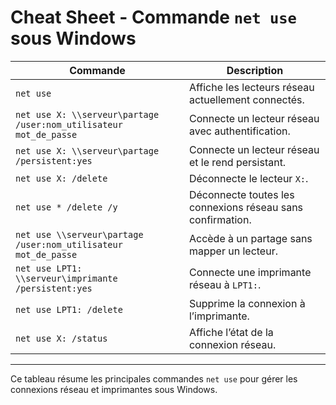 # Cheat Sheet - Commande `net use` sous Windows

| Commande | Description |
|----------|------------|
| `net use` | Affiche les lecteurs réseau actuellement connectés. |
| `net use X: \\serveur\partage /user:nom_utilisateur mot_de_passe` | Connecte un lecteur réseau avec authentification. |
| `net use X: \\serveur\partage /persistent:yes` | Connecte un lecteur réseau et le rend persistant. |
| `net use X: /delete` | Déconnecte le lecteur `X:`. |
| `net use * /delete /y` | Déconnecte toutes les connexions réseau sans confirmation. |
| `net use \\serveur\partage /user:nom_utilisateur mot_de_passe` | Accède à un partage sans mapper un lecteur. |
| `net use LPT1: \\serveur\imprimante /persistent:yes` | Connecte une imprimante réseau à `LPT1:`. |
| `net use LPT1: /delete` | Supprime la connexion à l’imprimante. |
| `net use X: /status` | Affiche l’état de la connexion réseau. |

---
Ce tableau résume les principales commandes `net use` pour gérer les connexions réseau et imprimantes sous Windows.

